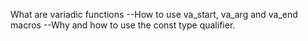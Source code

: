 What are variadic functions --How to use va_start, va_arg and va_end macros --Why and how to use the const type qualifier.
